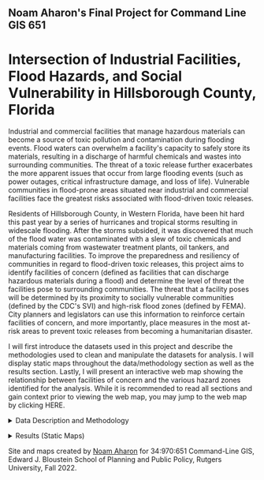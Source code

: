 ## Noam Aharon's Final Project for Command Line GIS 651

# Intersection of Industrial Facilities, Flood Hazards, and Social Vulnerability in Hillsborough County, Florida 

Industrial and commercial facilities that manage hazardous materials can become a source of toxic pollution and contamination during flooding events. Flood waters can overwhelm a facility's capacity to safely store its materials, resulting in a discharge of harmful chemicals and wastes into surrounding communities. The threat of a toxic release further exacerbates the more apparent issues that occur from large flooding events (such as power outages, critical infrastructure damage, and loss of life). Vulnerable communities in flood-prone areas situated near industrial and commercial facilities face the greatest risks associated with flood-driven toxic releases.

Residents of Hillsborough County, in Western Florida, have been hit hard this past year by a series of hurricanes and tropical storms resulting in widescale flooding. After the storms subsided, it was discovered that much of the flood water was contaminated with a slew of toxic chemicals and materials coming from wastewater treatment plants, oil tankers, and manufacturing facilities. To improve the preparedness and resiliency of communities in regard to flood-driven toxic releases, this project aims to identify facilities of concern (defined as facilities that can discharge hazardous materials during a flood) and determine the level of threat the facilities pose to surrounding communities. The threat that a facility poses will be determined by its proximity to socially vulnerable communities (defined by the CDC's SVI) and high-risk flood zones (defined by FEMA). City planners and legislators can use this information to reinforce certain facilities of concern, and more importantly, place measures in the most at-risk areas to prevent toxic releases from becoming a humanitarian disaster.

I will first introduce the datasets used in this project and describe the methodologies used to clean and manipulate the datasets for analysis. I will display static maps throughout the data/methodology section as well as the results section. Lastly, I will present an interactive web map showing the relationship between facilities of concern and the various hazard zones identified for the analysis. While it is recommended to read all sections and gain context prior to viewing the web map, you may jump to the web map by clicking HERE.


<details><summary>Data Description and Methodology</summary>
<p>

<p><a href="https://www.atsdr.cdc.gov/placeandhealth/svi/interactive_map.html"> Social Vulnerability Index by Census Tract </a> - CDC, 2020 Data.</p>  
  

<p><b>Data Description</b></p> 
  
<em>What is Social Vulnerability?</em></p>   
  
<p>"Every community must prepare for and respond to hazardous events, whether a natural disaster like a tornado
or a disease outbreak, or an anthropogenic event such as a harmful chemical spill. The degree to which a
community exhibits certain social conditions, including high poverty, low percentage of vehicle access, or
crowded households, may affect that community’s ability to prevent human suffering and financial loss in the
event of disaster. These factors describe a community’s social vulnerability (CDC)."</p>

<em>What is CDC Social Vulnerability Index?</em>
  
<p>"SVI indicates the relative vulnerability of every U.S. Census tract. SVI ranks the tracts on 15 social factors, including unemployment,
minority status, and disability, and further groups them into four related themes. Thus, each tract receives a
ranking for each Census variable and for each of the four themes, as well as an overall ranking (CDC)." The scale goes from 0 to 1 (low to high social vulnerability). The CDC/ATSDR has prepared the SVI based on variables and data collected by the US Census Bureau.</p>
 
<p>The SVI can help determine a community's level of preparedness and resiliency to deal with a human or natural disaster. For the purposes of this analysis, I am interested in identifying the most socially vulnerable communities in Hillsborough County, Florida, to explore their proximity to facilities of concern. According to the CDC's interactive SVI map, census tracts with an overall SVI ranking of .75 and above are considered areas with high social vulnerability. Census tracts with .75 SVI or higher will become one of the two hazard zones or areas that is defined for the analysis. These hazard zones/areas are places where the harmful effects of toxic releases from facilities of concern are exacerbated.</p>

<b>Data Cleaning and Methodology</b>

<p>I downloaded a csv file of SVI data for every census tract in Florida. The SVI data includes all the variables that go in to calculating the overall SVI ranking. Since I'm only interested in the overall SVI, I dropped most of the columns from the csv. I then filtered the dataset to Hillsborough County and joined the dataset to a geodataframe that includes the geometries of the census tracts in Hillsborough County. Census tracts that are located in the water were dropped from the geometry. Initially, the number of rows in my SVI dataset did not match the number of rows in the geodataframe (333 vs 335). I soon realized however, that the geodataframe of census tracts was from 2022, while the SVI data was 2020. I then downloaded census tract geometries from 2020 and both datasets matched. Below is a choropleth map displaying the SVI values for every census tract in Hillsborough County. The dark blue census tracts (SVI of .75 and above) is defined as one of the two hazard layers that will be used to conduct the facility threat analysis.</p>
  
<p><img src="OverallSVI.png" width = "500" ></p>
  
  
  
<p><a href="https://msc.fema.gov/portal/advanceSearch#searchresultsanchor"> National Flood Hazard Layer </a> - FEMA, Last updated November 11, 2022.</p>
  
<b>Data Description</b>

  
<p>The National Flood Hazard Layer (NFHL_12057C) from the FEMA Flood Map Service Center is a shapefile that displays the different flood insurance zones defined by FEMA for the entire country. Flood zones are defined by their varying levels of flood risk. High risk zones are areas where there is at least a 1% chance of annual flooding and a 26% chance of flooding during a 30-year period. Moderate to low risk zones are areas where the risk of flooding is reduced but not completely removed. Flood insurance is not required in these zones. Click <a href="https://www.fema.gov/blog/fema-flood-maps-and-zones-explained"> here </a> for a more detailed explanation of the zones.</p>

<b>Data Cleaning and Methodology</b>

<p>Since shapefiles already contain geometries, I did not have to convert the original dataset to a geodataframe. I did, however, discover that the shapefile of flood zones for Hillsborough County contained over 9,000 polygons making it difficult to display in both matplotlib and folium. To simplify the dataset, I dissolved the shapefile by the 7 flood zones present in the data to create 7 rows of multipolygons. I then dropped the "open water" zone as it is irrelevant to my analysis. To further clean the dataset, I clipped the flood zones to the geometries of my census tracts, ensuring that both those datasets covered the exact same area. The flood zone data was then clean enough to display on the static map below. All flood zones in Hillsborough County that start with the letter "A" and "V" are high-risk flood zones and will be considered the second overall hazard zone/area used for the analysis. The "X" flood zone is considered low-risk and will therefore be dropped later to create a layer that only includes high-risk zones. The flood zone dataset, however, still had too many intricate shapes and geometries to visualize on an interactive map. Therefore, I created a unary union of all high risk flood zones and simplified the geometries to a tolerance of 100 feet. The high risk flood map layer on the interactive map is a product of these geoprocessing steps.</p>

<p><img src="FEMAZones.png" width = "500" ></p>
  

<p><a href="https://floridadep.gov/water/domestic-wastewater/content/wastewater-facility-information"> Florida Wastewater Facilities (Industrial and Domestic) </a> - Florida DEP, Last updated October 31st, 2022.</p> 

<b>Data Description</b>
 
<p>The Florida Department of Environmental Protection has prepared a database of wastewater facilities across the state. The site provides a csv file for different types of facilities. Although domestic wastewater facilities serve non-industrial purposes, many of them manage enough waste to generate a large toxic release during flooding events. Therefore, I decided to include both the industrial and domestic wastewater facilities in my analysis. The datasets include the names, addresses, capacities, and status of activity for each wastewater facility in Florida (around 6,000 total).</p>
 
<b>Data Cleaning and Methodology</b>
 
<p>After filtering the data to Hillsborough County, I merged the two datasets and deleted any duplicate facilities (which were about 15). Since there was no locational data attached to the facilities, I had to geocode the merged dataset using the addresses provided by DEP. Many of the addresses in the data were incomplete and therefore returned poor or no results after running the geocoder. I manually cleaned most of the addresses using google maps as a reference, dropping addresses of facilities that no longer existed or were inactive. I got a 97% and above match for all but 5 of the 294 addresses. Those 5 addresses were located, according to the original data, outside of Hillsborough County, and therefore, dropped. After dropping more duplicates and faulty addresses, I was left with 291 domestic and industrial wastewater facilities attached to their coordinates/geometries in a geodataframe. Wastewater facilities comprise the vast majority of all the facilities being explored in this analysis. However, they are not the only type of facilities that store or manage hazardous materials. I therefore had to bring in more datasets.</p>
 
<p><img src="Wastewater_Facilities.png" width = "500" ></p>
 
  
<p><a href="https://koordinates.com/layer/110586-florida-hurricane-facilities-of-concern/"> Florida Hurricane Facilities of Concern </a> - Koordinates from Florida DEP, Last updated September 29, 2022.</p> 
  
<b>Data Description</b>
 
<p>The Florida Hurricane Facilities of Concern dataset identifies facilities across the state that store or manage hazardous waste. These facilities are noted for their potential to release hazardous materials during a large flooding event such as a hurricane. The dataset was prepared by Florida DEP but was downloaded from a site called "Koordinates," which claimed to have more recently updated information than the DEP itself. After some research I found that this source is credible and may have had someone from the DEP update it before updating the DEP GIS maps. Facilities of concern include "Treatment, Storage, and Disposal facilities (TSDs) that are permitted to manage hazardous waste; hazardous waste transfer facilities where hazardous waste may be stored or staged for up to 10 days; used oil transfer facilities where used oil may be stored or staged for up to 35 days; and large quantity generators (LQGs) of hazardous waste that generate more than 1000kg of hazardous waste in any one month and may store their hazardous waste for up to 90 days (DEP)." Note: Moving forward I will refer to all facilities in my analysis as "facilities of concern," which not be confused with this specific dataset.</p>
  
<b>Data Cleaning and Methodology</b>

<p>I downloaded a csv for all Facilities of Concern in Florida. The dataset included latitude and longitude coordinates which made it easy to convert to a geodataframe and create a point layer. The data was then filtered to Hillsborough County. Some columns were dropped and others were renamed to make the data more legible. There was a total of 60 facilities identified after cleaning the dataset. This dataset will be merged with the wastewater facilities list to create a growing list of all facilities in Hillsborough County that can be a threat during flooding.</p>          

<p><img src="Facilities_OfConcern.png" width = "500" ></p>
  
<p><a href="https://www.epa.gov/toxics-release-inventory-tri-program "> Toxic Release Inventory Facilities </a> - EPA, 2021 Data.</p> 
  
<b>Data Description</b>
 
<p>The Toxic Release Inventory (TRI) developed by the EPA is "a resource for learning about toxic chemical releases and pollution prevention activities reported by industrial and federal facilities." While not all facilities have experienced a toxic release in the past, all facilities in this database store hazardous materials and do have the potential to release toxic substances into the environment. The database allows someone to search for facilities at different geographical levels for different years. The inventory also allows for the filtering of facilities based on the materials stored and other variables related to hazardous material capacity. Since I wanted the most up-to-date information, I searched for all TRI facilities in Hillsborough County for 2021.</p>
  
<b>Data Cleaning and Methodology</b>
  
<p>The TRI provided an option to download information about the facilities as a csv file with lat/long coordinates attached. The coordinates made it easy to convert the data to a geodataframe. The geodataframe was then projected to the local coordinate system that I had assigned to all the previous data layers (EPSG:2237). In total, there were 68 TRI facilities. This dataset will be merged with the "Facilities of Concern" dataset as well as the wastewater facilities list to create a master dataset of all facilities of concern.</p>
  
<p><img src="TRIFacilities.png" width = "500" ></p>
  
  
<p><em>Merging all facilities</em></p> 
                                                             
<p>The process of merging all facility datasets and cleaning them to remove duplicates took most of my time for this project. First, I merged just the Facilities of Concern and TRI facilities datasets together to check for any duplicates. This was done by displaying both datasets on an interactive map and using the name and address fields to find any overlapping information. After identifying and dropping the duplicates between the two datasets, I was left with 108 facilities. I was then ready to merge this new dataset to the wastewater facilities list. It took a while to identify the 30 or so duplicate facilities that existed between the datasets. While I was aware that there would be some overlap, I did not anticipate how difficult it would be to locate. This was mainly because the 3 original datasets had no fields in common. All ID fields used a different alphanumeric system and thus could not be checked by code for duplicates. The formatting of the name and address fields were also different among the datasets, leaving no choice but to manually check for duplicates. While this process was time consuming, I think it is crucial to build a master list of all facilities of concern in order to conduct a thorough analysis that captures the realities of Hillsborough County. After cleaning the final dataset, there was 354 facilities of concern identified. These facilities range from wastewater facilities to oil tankers and manufacturing plants, among others. Since the datasets were messy, I was unfortunately unable to display the facilities by the type of materials they manage or the purpose they serve.</p>

<p><img src="All_Facilities.png" width = "500" ></p>
  
<p><em>Calculating threat score for facilities</em></p> 

<p>Each facility will be given a score from 0 to 2 depending on its location in relation to the two hazard zones defined earlier. The first hazard zone is any census tract with a .75 SVI and above. The second hazard zone is any flood zone that starts with the letter "A" or "V." A facility that is located in neither of those zones will be given a score of 0, denoting that the facility poses a low-level threat. A facility that falls in either one of the zones will be given a score of 1, denoting that the facility poses a moderate level threat. Facilities that are located in vulnerable communities are considered a threat since vulnerable communities have fewer resources to deal with a potential toxic release. Facilities that are located in high-risk flood zones are considered a threat since intense flooding increases the likelihood of toxic release and the long-distance travel of toxic materials. A facility that falls both in a high SVI tracts and a high-risk flood zones will receive a score of 2, defining that facility a high-level threat. The intersecting areas of the two hazards zones will also be identified in the following static and interactive maps. This will give viewers a sense of where these hazard zones are and why each facility was given the score that it has.</p>
    

</details>


<p><details><summary>Results (Static Maps)</summary></p>
<p>

<p><em>Identifying which facilities lie in high SVI tracts</em></p> 
  
<p><img src="Facilities_HighSVI.png" width = "500" ></p>
  
 
<p><em>Identifying which facilities lie in high-risk flood zones</em></p> 

<p><img src="Facilities_HighFlood.png" width = "500" ></p>
  
<p><em>Identifying which facilities lie in both hazard zones</em></p> 

<p><img src="HighRiskFacilities.png" width = "500" ></p>
  
 
<p>We see that the high-risk/high-threat facilities are located on the eastern shores of Hillsborough Bay. This area is marked by High SVI census tracts and is susceptible to flooding. The underlying blue areas in the last map represent the areas in which the two hazard zones intersect. Since it could not be displayed easily on a static map, the scores of each facility will be included in the interactive map.</p>
 
<p>The next 3 maps will show the high threat facilities over a choropleth of different Census Bureau variables. Census tracts that have gray hatch marks represent census data with low reliability. The low reliability comes from a high coefficient of variation. This often occurs when the actual numbers and sample is size is so low that a certain level of data reliability could not be guaranteed. These census variables include the percent of minority population, the percent of the population that is living at the 150% rate (or more), and the percent of population that is uninsured in Hillsborough County. These maps should not imply any concrete relationship between census tract characteristics and high-threat facilities. It is, however, interesting to explore whether or not the spatial pattern of facilities match the spatial patterns of census variables that are used to determine social vulnerability. The census variables will also be presented as 3 layers on the interactive map.</p>
  
<div class="container"> 
    <img src="Minority.png" width = "300" >
    <img src="Poverty.png" width = "300" > 
    <img src="Uninsured.png" width = "300" > 
</div> 
  
  

</details>

<p>Site and maps created by <a href="mailto:noamyaakovaharon@gmail.com">Noam Aharon</a> for 34:970:651 Command-Line GIS, Edward J. Bloustein School of Planning and Public Policy, Rutgers University, Fall 2022.</p> 
